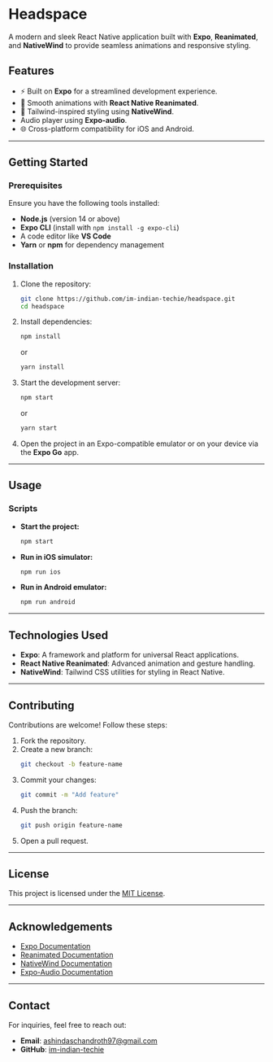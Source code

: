 
# **Headspace**

A modern and sleek React Native application built with **Expo**, **Reanimated**, and **NativeWind** to provide seamless animations and responsive styling.

## **Features**

- ⚡ Built on **Expo** for a streamlined development experience.
- 🎥 Smooth animations with **React Native Reanimated**.
- 💅 Tailwind-inspired styling using **NativeWind**.
- Audio player using **Expo-audio**.
- 🌐 Cross-platform compatibility for iOS and Android.

---

## **Getting Started**

### **Prerequisites**

Ensure you have the following tools installed:

- **Node.js** (version 14 or above)
- **Expo CLI** (install with `npm install -g expo-cli`)
- A code editor like **VS Code**
- **Yarn** or **npm** for dependency management

### **Installation**

1. Clone the repository:
   ```bash
   git clone https://github.com/im-indian-techie/headspace.git
   cd headspace
   ```

2. Install dependencies:
   ```bash
   npm install
   ```
   or
   ```bash
   yarn install
   ```

3. Start the development server:
   ```bash
   npm start
   ```
   or
   ```bash
   yarn start
   ```

4. Open the project in an Expo-compatible emulator or on your device via the **Expo Go** app.

---

## **Usage**

### **Scripts**

- **Start the project:**
  ```bash
  npm start
  ```
- **Run in iOS simulator:**
  ```bash
  npm run ios
  ```
- **Run in Android emulator:**
  ```bash
  npm run android
  ```

---

## **Technologies Used**

- **Expo**: A framework and platform for universal React applications.
- **React Native Reanimated**: Advanced animation and gesture handling.
- **NativeWind**: Tailwind CSS utilities for styling in React Native.

---

## **Contributing**

Contributions are welcome! Follow these steps:

1. Fork the repository.
2. Create a new branch:
   ```bash
   git checkout -b feature-name
   ```
3. Commit your changes:
   ```bash
   git commit -m "Add feature"
   ```
4. Push the branch:
   ```bash
   git push origin feature-name
   ```
5. Open a pull request.

---

## **License**

This project is licensed under the [MIT License](LICENSE).

---

## **Acknowledgements**

- [Expo Documentation](https://docs.expo.dev/)
- [Reanimated Documentation](https://docs.swmansion.com/react-native-reanimated/)
- [NativeWind Documentation](https://www.nativewind.dev/docs/overview)
- [Expo-Audio Documentation](https://docs.expo.dev/versions/latest/sdk/audio/)

---

## **Contact**

For inquiries, feel free to reach out:

- **Email**: ashindaschandroth97@gmail.com
- **GitHub**: [im-indian-techie](https://github.com/im-indian-techie)
